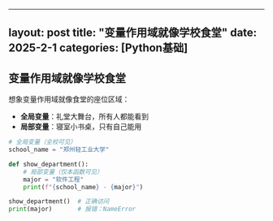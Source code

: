 ---
   layout: post
   title: "变量作用域就像学校食堂"
   date: 2025-2-1
   categories: [Python基础]
   ---
## 变量作用域就像学校食堂

想象变量作用域就像食堂的座位区域：
- **全局变量**：礼堂大舞台，所有人都能看到
- **局部变量**：寝室小书桌，只有自己能用

```python
# 全局变量（全校可见）
school_name = "郑州轻工业大学"

def show_department():
    # 局部变量（仅本函数可见）
    major = "软件工程"
    print(f"{school_name} - {major}")

show_department()  # 正确访问
print(major)       # 报错：NameError
